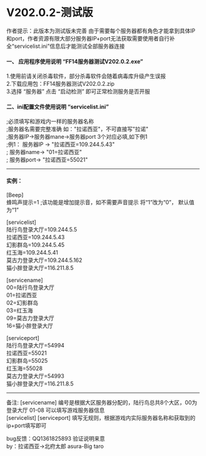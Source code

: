# V202.0.2-测试版  
 作者提示：此版本为测试版未完善
 由于需要每个服务器都有角色才能拿到具体IP和port，作者资源有限大部分服务器IP+port无法获取需要使用者自行补全“servicelist.ini”信息后才能测试全部服务器连接  


#### 一、 应用程序使用说明 “FF14服务器测试V202.0.2.exe”  
 1.使用前请关闭杀毒软件，部分杀毒软件会随着病毒库升级产生误报  
 2.下载应用包：FF14服务器测试V202.0.2.zip  
 3.选择 “服务器” 点击 “启动检测” 即可正常检测服务是否开服  


#### 二、ini配置文件使用说明 “servicelist.ini”
;必须填写和游戏内一样的服务器名称  
;服务器名需要完整准确 如："拉诺西亚"，不可直接写"拉诺"  
;服务器IP->服务器mane->服务器port  3个对应必填,如下例1  
;例1：   服务器IP  ->    "拉诺西亚=109.244.5.43"  
;        服务器name->    "01=拉诺西亚"  
;        服务器port->    "拉诺西亚=55021"  

---------------------------------------------------------  
#### 实例：

[Beep]  
 蜂鸣声提示=1 ;该功能是增加提示音，如不需要声音提示 将“1”改为“0”， 默认值为“1”

[servicelist]  
 陆行鸟登录大厅=109.244.5.5  
 拉诺西亚=109.244.5.43  
 幻影群岛=109.244.5.45  
 红玉海=109.244.5.41  
 莫古力登录大厅=109.244.5.162  
 猫小胖登录大厅=116.211.8.5  

[servicename]  
 00=陆行鸟登录大厅  
 01=拉诺西亚  
 02=幻影群岛  
 03=红玉海  
 09=莫古力登录大厅  
 16=猫小胖登录大厅  

[serviceport]  
 陆行鸟登录大厅=54994  
 拉诺西亚=55021  
 幻影群岛=55025  
 红玉海=55028  
 莫古力登录大厅=54993  
 猫小胖登录大厅=116.211.8.5
 
---------------------------------------------------------  
备注: [servicename] 编号是根据大区服务器分配的，陆行鸟总共8个大区，00为登录大厅 01-08 可以填写游戏服务器信息  
     [servicelist] [serviceport] 填写无规则，根据游戏内实际服务器名称和获取到的ip+port填写即可  

 bug反馈：QQ1361825893  验证说明来意   
 by：拉诺西亚->北府太郎   asura-Big taro  
